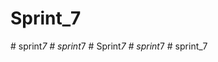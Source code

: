 # Sprint_7
#   s p r i n t _ 7  
 #   s p r i n t _ 7  
 #   S p r i n t _ 7  
 #   s p r i n t _ 7  
 #   s p r i n t _ 7  
 